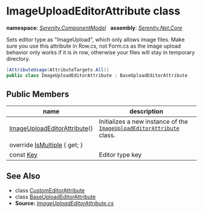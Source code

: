 # ImageUploadEditorAttribute class
**namespace:** *[Serenity.ComponentModel](../README.md#serenity.componentmodel-namespace)*   **assembly**: *[Serenity.Net.Core](../README.md)*

Sets editor type as "ImageUpload", which only allows image files. Make sure you use this attribute in Row.cs, not Form.cs as the image upload behavior only works if it is in row, otherwise your files will stay in temporary directory.

```csharp
[AttributeUsage(AttributeTargets.All)]
public class ImageUploadEditorAttribute : BaseUploadEditorAttribute
```

## Public Members

| name | description |
| --- | --- |
| [ImageUploadEditorAttribute](ImageUploadEditorAttribute/ImageUploadEditorAttribute.md)() | Initializes a new instance of the [`ImageUploadEditorAttribute`](ImageUploadEditorAttribute.md) class. |
| override [IsMultiple](ImageUploadEditorAttribute/IsMultiple.md) { get; } |  |
| const [Key](ImageUploadEditorAttribute/Key.md) | Editor type key |

## See Also

* class [CustomEditorAttribute](CustomEditorAttribute.md)
* class [BaseUploadEditorAttribute](BaseUploadEditorAttribute.md)
* **Source:** *[ImageUploadEditorAttribute.cs](https://github.com/serenity-is/Serenity/blob/master/src/Serenity.Net.Core/ComponentModel/Upload/ImageUploadEditorAttribute.cs)*